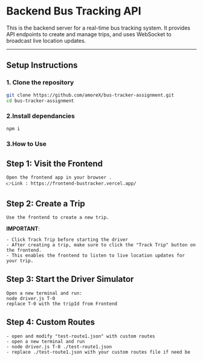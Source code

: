 # Backend Bus Tracking API

This is the backend server for a real-time bus tracking system. It provides API endpoints to create and manage trips, and uses WebSocket to broadcast live location updates.

---

## Setup Instructions

### 1. Clone the repository

```bash
git clone https://github.com/amoreX/bus-tracker-assignment.git
cd bus-tracker-assignment
```

### 2.Install dependancies
```bash
npm i
```

### 3.How to Use
## Step 1: Visit the Frontend
    Open the frontend app in your browser .
    👉Link : https://frontend-bustracker.vercel.app/

## Step 2: Create a Trip
    Use the frontend to create a new trip.

**IMPORTANT**:

    - Click Track Trip before starting the driver
    - After creating a trip, make sure to click the "Track Trip" button on the frontend.
    - This enables the frontend to listen to live location updates for your trip.

## Step 3: Start the Driver Simulator

    Open a new terminal and run:
    node driver.js T-0
    replace T-0 with the tripId from Frontend

## Step 4: Custom Routes

    - open and modify "test-route1.json" with custom routes
    - open a new terminal and run
    - node driver.js T-0 ./test-route1.json
    - replace ./test-route1.json with your custom routes file if need be
